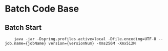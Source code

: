 # Batch Code Base

## Batch Start
```
    java -jar -Dspring.profiles.active=local -Dfile.encoding=UTF-8 --job.name={jobName} version={versionNum} -Xms256M -Xmx512M
```